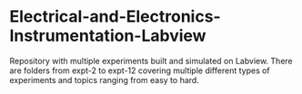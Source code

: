 # Electrical-and-Electronics-Instrumentation-Labview

Repository with multiple experiments built and simulated on Labview. 
There are folders from expt-2 to expt-12 covering multiple different types of experiments and topics ranging from easy to hard.
